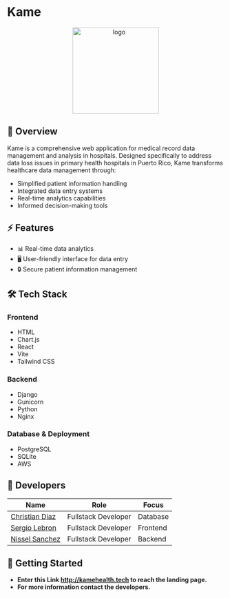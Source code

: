 # Kame
<div align="center">
<img src="/kame-project/frontend/kame-client/src/images/logo.png" alt="logo" height="200">
</div>


## 🏥 Overview
Kame is a comprehensive web application for medical record data management and analysis in hospitals. Designed specifically to address data loss issues in primary health hospitals in Puerto Rico, Kame transforms healthcare data management through:

- Simplified patient information handling
- Integrated data entry systems
- Real-time analytics capabilities
- Informed decision-making tools

## ⚡ Features
- 📊 Real-time data analytics
- 🖥️ User-friendly interface for data entry
- 🔒 Secure patient information management

## 🛠️ Tech Stack

### Frontend
- HTML
- Chart.js
- React
- Vite
- Tailwind CSS

### Backend
- Django
- Gunicorn
- Python
- Nginx

### Database & Deployment
- PostgreSQL
- SQLite
- AWS

## 👥 Developers

| Name | Role | Focus |
|------|------|-------|
[Christian Diaz](https://github.com/SPCDIAZRIVERACHRISTIAN)| Fullstack Developer | Database |
[Sergio Lebron](https://github.com/SergioLebron22) | Fullstack Developer | Frontend |
[Nissel Sanchez](https://github.com/niniisg)|  Fullstack Developer | Backend |

## 🚀 Getting Started


-   **Enter this Link http://kamehealth.tech to reach the landing page.**
- **For more information contact the developers.**
